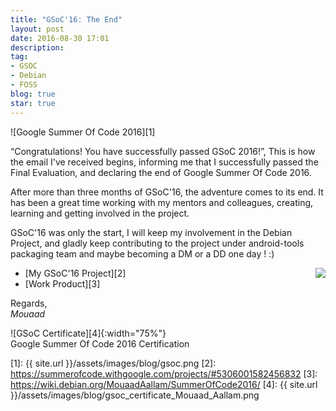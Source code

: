 ```yaml
---
title: "GSoC'16: The End"
layout: post
date: 2016-08-30 17:01
description:
tag:
- GSOC
- Debian
- FOSS
blog: true
star: true
---
```


<div class="text-center" markdown="1">
![Google Summer Of Code 2016][1]
</div>

“Congratulations! You have successfully passed GSoC 2016!”, This is how the email I've received begins, informing me that I successfully passed the Final Evaluation, and declaring the end of Google Summer Of Code 2016.

After more than three months of GSoC'16, the adventure comes to its end. It has been a great time working with my mentors and colleagues, creating, learning and getting involved in the project.

GSoC'16 was only the start, I will keep my involvement in the Debian Project, and gladly keep contributing to the project under android-tools packaging team and maybe becoming a DM or a DD one day ! :)

<img style="float: right;" src="{{ site.url }}/assets/images/blog/debian-nd.svg">

* [My GSoC'16 Project][2]
* [Work Product][3]

Regards,<br />
_Mouaad_

<div class="text-center" markdown="1">
![GSoC Certificate][4]{:width="75%"}
<figcaption class="caption">Google Summer Of Code 2016 Certification</figcaption>
</div>

[1]: {{ site.url }}/assets/images/blog/gsoc.png
[2]: https://summerofcode.withgoogle.com/projects/#5306001582456832 
[3]: https://wiki.debian.org/MouaadAallam/SummerOfCode2016/
[4]: {{ site.url }}/assets/images/blog/gsoc_certificate_Mouaad_Aallam.png
